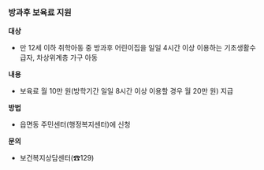 ### 방과후 보육료 지원

**대상**
- 만 12세 이하 취학아동 중 방과후 어린이집을 일일 4시간 이상 이용하는 기초생활수급자, 차상위계층 가구 아동

**내용**
- 보육료 월 10만 원(방학기간 일일 8시간 이상 이용할 경우 월 20만 원) 지급

**방법**
- 읍면동 주민센터(행정복지센터)에 신청

**문의**
- 보건복지상담센터(☎129)
